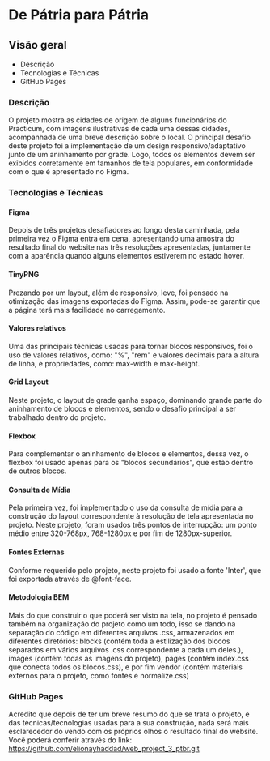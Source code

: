 # De Pátria para Pátria

## Visão geral

- Descrição
- Tecnologias e Técnicas
- GitHub Pages

### Descrição

O projeto mostra as cidades de origem de alguns funcionários do Practicum, com imagens ilustrativas de cada uma dessas cidades, acompanhada de uma breve descrição sobre o local. O principal desafio deste projeto foi a implementação de um design responsivo/adaptativo junto de um aninhamento por grade. Logo, todos os elementos devem ser exibidos corretamente em tamanhos de tela populares, em conformidade com o que é apresentado no Figma.

### Tecnologias e Técnicas

#### Figma

Depois de três projetos desafiadores ao longo desta caminhada, pela primeira vez o Figma entra em cena, apresentando uma amostra do resultado final do website nas três resoluções apresentadas, juntamente com a aparência quando alguns elementos estiverem no estado hover.

#### TinyPNG

Prezando por um layout, além de responsivo, leve, foi pensado na otimização das imagens exportadas do Figma. Assim, pode-se garantir que a página terá mais facilidade no carregamento.

#### Valores relativos

Uma das principais técnicas usadas para tornar blocos responsivos, foi o uso de valores relativos, como: "%", "rem" e valores decimais para a altura de linha, e propriedades, como: max-width e max-height.

#### Grid Layout

Neste projeto, o layout de grade ganha espaço, dominando grande parte do aninhamento de blocos e elementos, sendo o desafio principal a ser trabalhado dentro do projeto.

#### Flexbox

Para complementar o aninhamento de blocos e elementos, dessa vez, o flexbox foi usado apenas para os "blocos secundários", que estão dentro de outros blocos.

#### Consulta de Mídia

Pela primeira vez, foi implementado o uso da consulta de mídia para a construção do layout correspondente à resolução de tela apresentada no projeto. Neste projeto, foram usados três pontos de interrupção: um ponto médio entre 320-768px, 768-1280px e por fim de 1280px-superior.

#### Fontes Externas

Conforme requerido pelo projeto, neste projeto foi usado a fonte 'Inter', que foi exportada através de @font-face.

#### Metodologia BEM

Mais do que construir o que poderá ser visto na tela, no projeto é pensado também na organização do projeto como um todo, isso se dando na separação do código em diferentes arquivos .css, armazenados em diferentes diretórios: blocks (contém toda a estilização dos blocos separados em vários arquivos .css correspondente a cada um deles.), images (contém todas as imagens do projeto), pages (contém index.css que conecta todos os blocos.css), e por fim vendor (contém materiais externos para o projeto, como fontes e normalize.css)

### GitHub Pages

Acredito que depois de ter um breve resumo do que se trata o projeto, e das técnicas/tecnologias usadas para a sua construção, nada será mais esclarecedor do vendo com os próprios olhos o resultado final do website. Você poderá conferir através do link: https://github.com/elionayhaddad/web_project_3_ptbr.git
